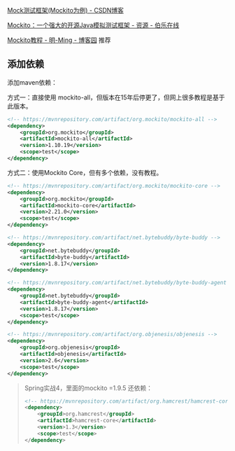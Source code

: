 

[Mock测试框架(Mockito为例) - CSDN博客](https://blog.csdn.net/liminzhi87/article/details/80623329 "Mock测试框架(Mockito为例) - CSDN博客")

[Mockito：一个强大的开源Java模拟测试框架 - 资源 - 伯乐在线](http://hao.jobbole.com/mockito/ "Mockito：一个强大的开源Java模拟测试框架 - 资源 - 伯乐在线")

[Mockito教程 - 明-Ming - 博客园](http://www.cnblogs.com/Ming8006/p/6297333.html "Mockito教程 - 明-Ming - 博客园") 推荐



## 添加依赖



添加maven依赖：



方式一：直接使用 mockito-all，但版本在15年后停更了，但网上很多教程是基于此版本。

```xml
<!-- https://mvnrepository.com/artifact/org.mockito/mockito-all -->
<dependency>
    <groupId>org.mockito</groupId>
    <artifactId>mockito-all</artifactId>
    <version>1.10.19</version>
    <scope>test</scope>
</dependency>
```



方式二：使用Mockito Core，但有多个依赖，没有教程。

```xml
<!-- https://mvnrepository.com/artifact/org.mockito/mockito-core -->
<dependency>
    <groupId>org.mockito</groupId>
    <artifactId>mockito-core</artifactId>
    <version>2.21.0</version>
    <scope>test</scope>
</dependency>

<!-- https://mvnrepository.com/artifact/net.bytebuddy/byte-buddy -->
<dependency>
    <groupId>net.bytebuddy</groupId>
    <artifactId>byte-buddy</artifactId>
    <version>1.8.17</version>
</dependency>

<!-- https://mvnrepository.com/artifact/net.bytebuddy/byte-buddy-agent -->
<dependency>
    <groupId>net.bytebuddy</groupId>
    <artifactId>byte-buddy-agent</artifactId>
    <version>1.8.17</version>
    <scope>test</scope>
</dependency>

<!-- https://mvnrepository.com/artifact/org.objenesis/objenesis -->
<dependency>
    <groupId>org.objenesis</groupId>
    <artifactId>objenesis</artifactId>
    <version>2.6</version>
    <scope>test</scope>
</dependency>

```







> Spring实战4，里面的mockito =1.9.5 还依赖：
>
> ```xml
> <!-- https://mvnrepository.com/artifact/org.hamcrest/hamcrest-core -->
> <dependency>
>     <groupId>org.hamcrest</groupId>
>     <artifactId>hamcrest-core</artifactId>
>     <version>1.3</version>
>     <scope>test</scope>
> </dependency>
> ```
>
>








